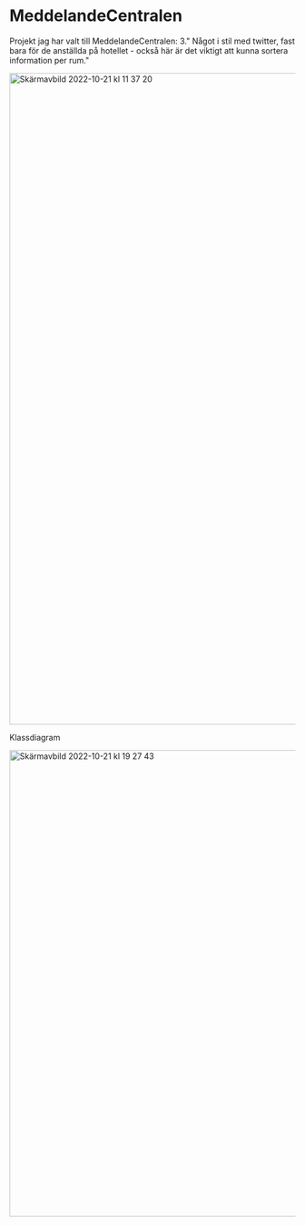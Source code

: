 # MeddelandeCentralen

Projekt jag har valt till MeddelandeCentralen:
3." Något i stil med twitter, fast bara för de anställda på hotellet - också här är det viktigt att kunna sortera information per rum."

<img width="1147" alt="Skärmavbild 2022-10-21 kl  11 37 20" src="https://user-images.githubusercontent.com/89778044/197165483-2a5349bf-94a3-43ec-802c-7f77a6e75491.png">

Klassdiagram

<img width="821" alt="Skärmavbild 2022-10-21 kl  19 27 43" src="https://user-images.githubusercontent.com/89778044/197255274-4de8df5f-abbb-4cf0-a610-03917f8e4dfb.png">

